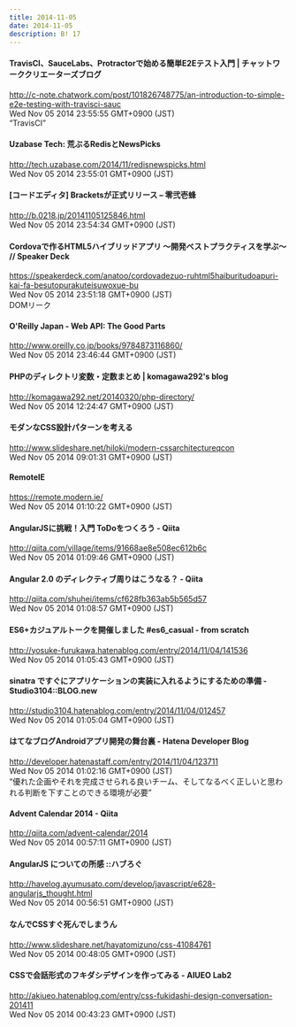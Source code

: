 ```yaml
---
title: 2014-11-05
date: 2014-11-05
description: B! 17
---
```


#### TravisCI、SauceLabs、Protractorで始める簡単E2Eテスト入門 | チャットワーククリエーターズブログ
http://c-note.chatwork.com/post/101826748775/an-introduction-to-simple-e2e-testing-with-travisci-sauc<br>
Wed Nov 05 2014 23:55:55 GMT+0900 (JST)<br>
“TravisCI”


#### Uzabase Tech: 荒ぶるRedisとNewsPicks
http://tech.uzabase.com/2014/11/redisnewspicks.html<br>
Wed Nov 05 2014 23:55:01 GMT+0900 (JST)<br>


#### [コードエディタ] Bracketsが正式リリース – 零弐壱蜂
http://b.0218.jp/20141105125846.html<br>
Wed Nov 05 2014 23:54:34 GMT+0900 (JST)<br>


#### Cordovaで作るHTML5ハイブリッドアプリ 〜開発ベストプラクティスを学ぶ〜 // Speaker Deck
https://speakerdeck.com/anatoo/cordovadezuo-ruhtml5haiburitudoapuri-kai-fa-besutopurakuteisuwoxue-bu<br>
Wed Nov 05 2014 23:51:18 GMT+0900 (JST)<br>
DOMリーク


#### O'Reilly Japan - Web API: The Good Parts
http://www.oreilly.co.jp/books/9784873116860/<br>
Wed Nov 05 2014 23:46:44 GMT+0900 (JST)<br>


#### PHPのディレクトリ変数・定数まとめ | komagawa292's blog
http://komagawa292.net/20140320/php-directory/<br>
Wed Nov 05 2014 12:24:47 GMT+0900 (JST)<br>


#### モダンなCSS設計パターンを考える
http://www.slideshare.net/hiloki/modern-cssarchitectureqcon<br>
Wed Nov 05 2014 09:01:31 GMT+0900 (JST)<br>


#### RemoteIE
https://remote.modern.ie/<br>
Wed Nov 05 2014 01:10:22 GMT+0900 (JST)<br>


#### AngularJSに挑戦！入門 ToDoをつくろう - Qiita
http://qiita.com/village/items/91668ae8e508ec612b6c<br>
Wed Nov 05 2014 01:09:46 GMT+0900 (JST)<br>


#### Angular 2.0 のディレクティブ周りはこうなる？ - Qiita
http://qiita.com/shuhei/items/cf628fb363ab5b565d57<br>
Wed Nov 05 2014 01:08:57 GMT+0900 (JST)<br>


#### ES6+カジュアルトークを開催しました #es6_casual - from scratch
http://yosuke-furukawa.hatenablog.com/entry/2014/11/04/141536<br>
Wed Nov 05 2014 01:05:43 GMT+0900 (JST)<br>


#### sinatra ですぐにアプリケーションの実装に入れるようにするための準備 - Studio3104::BLOG.new
http://studio3104.hatenablog.com/entry/2014/11/04/012457<br>
Wed Nov 05 2014 01:05:04 GMT+0900 (JST)<br>


#### はてなブログAndroidアプリ開発の舞台裏 - Hatena Developer Blog
http://developer.hatenastaff.com/entry/2014/11/04/123711<br>
Wed Nov 05 2014 01:02:16 GMT+0900 (JST)<br>
“優れた企画やそれを完成させられる良いチーム、そしてなるべく正しいと思われる判断を下すことのできる環境が必要”


#### Advent Calendar 2014 - Qiita
http://qiita.com/advent-calendar/2014<br>
Wed Nov 05 2014 00:57:11 GMT+0900 (JST)<br>


#### AngularJS についての所感 ::ハブろぐ
http://havelog.ayumusato.com/develop/javascript/e628-angularjs_thought.html<br>
Wed Nov 05 2014 00:56:51 GMT+0900 (JST)<br>


#### なんでCSSすぐ死んでしまうん
http://www.slideshare.net/hayatomizuno/css-41084761<br>
Wed Nov 05 2014 00:48:05 GMT+0900 (JST)<br>


#### CSSで会話形式のフキダシデザインを作ってみる - AIUEO Lab2
http://akiueo.hatenablog.com/entry/css-fukidashi-design-conversation-201411<br>
Wed Nov 05 2014 00:43:23 GMT+0900 (JST)<br>


